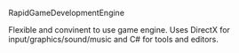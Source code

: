 RapidGameDevelopmentEngine

Flexible and convinent to use game engine. Uses DirectX for input/graphics/sound/music and C# for tools and editors.

